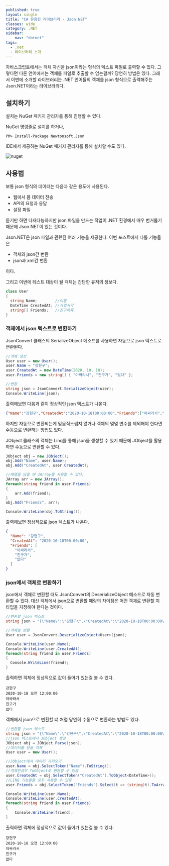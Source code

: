 ```yaml
---
published: true
layout: single
title: "C# 유용한 라이브러리 - Json.NET"
classes: wide
category: .NET
sidebar:
    nav: "dotnet" 
tags: 
  - .net
  - 라이브러리 소개
---
```


자바스크립트에서는 객체 자신을 json이라는 형식의 텍스트 파일로 출력할 수 있다. 그렇다면 다른 언어에서는 객체를 파일로 추출할 수 없는걸까? 당연히 방법은 있다. 그래서 이번에 소개할 라이브러리는 .NET 언어들의 객체를 json 형식으로 출력해주는 Json.NET이라는 라이브러리다.

## 설치하기

설치는 NuGet 패키지 관리자를 통해 진행할 수 있다.

NuGet 명령줄로 설치를 하거나,

~~~
PM> Install-Package Newtonsoft.Json
~~~

IDE에서 제공하는 NuGet 패키지 관리자를 통해 설치할 수도 있다.

![nuget](https://imgur.com/en94WXT.png)

## 사용법

보통 json 형식의 데이터는 다음과 같은 용도에 사용된다.

- 웹에서 폼 데이터 전송
- API의 요청과 응답
- 설정 파일

듣기만 하면 다재다능하지만 json 파일을 만드는 작업이 .NET 환경에서 매우 번거롭기 때문에 Json.NET이 있는 것이다.

Json.NET은 json 파일과 관련된 여러 기능을 제공한다. 이번 포스트에서 다룰 기능들은

- 객체와 json간 변환 
- json과 xml간 변환

이다.

그리고 이번에 테스트 대상이 될 객체는 간단한 유저의 정보다.

~~~C#
class User
{
  string Name;        //이름
  DateTime CreatedAt; //가입시각
  string[] Friends;   //친구목록
}
~~~

### 객체에서 json 텍스트로 변환하기

JsonConvert 클래스의 SerializeObject 메소드를 사용하면 자동으로 json 텍스트로 변환된다.

~~~cs
//객체 생성
User user = new User();
user.Name = "강현구";
user.CreatedAt = new DateTime(2020, 10, 18);
user.Friends = new string[] { "아싸라서", "친구가", "없다" };

//변환
string json = JsonConvert.SerializeObject(user);
Console.WriteLine(json);
~~~

출력해보면 다음과 같이 정상적인 json 텍스트가 나온다.

~~~json
{"Name":"강현구","CreatedAt":"2020-10-18T00:00:00","Friends":["아싸라서","친구가","없다"]}
~~~

하지만 자동으로 변환되는게 믿음직스럽지 않거나 객체의 몇몇 변수를 제외해야 한다면 수동으로 변환하는 방법도 있다.

JObject 클래스의 객체는 Linq를 통해 json을 생성할 수 있기 때문에 JObject를 활용하면 수동으로 변환할 수 있다.

~~~cs
JObject obj = new JObject();
obj.Add("Name", user.Name);
obj.Add("CreatedAt", user.CreatedAt);

//배열을 담을 땐 JArray를 사용할 수 있다.
JArray arr = new JArray();
foreach(string friend in user.Friends)
{
    arr.Add(friend);
}
obj.Add("Friends", arr);

Console.WriteLine(obj.ToString());
~~~

출력해보면 정상적으로 json 텍스트가 나온다.

~~~json
{
  "Name": "강현구",
  "CreatedAt": "2020-10-18T00:00:00",
  "Friends": [
    "아싸라서",
    "친구가",
    "없다"
  ]
}
~~~

### json에서 객체로 변환하기

json에서 객체로 변환할 때도 JsonConvert의 DeserializeObject 메소드로 자동 변환할 수 있다. 대신 객체에서 json으로 변환할 때랑의 차이점은 어떤 객체로 변환할 지 타입을 지정해야 한다는 것이다. 

~~~cs
//변환할 json 텍스트
string json = "{\"Name\":\"강현구\",\"CreatedAt\":\"2020-10-18T00:00:00\",\"Friends\":[\"아싸라서\",\"친구가\",\"없다\"]}";

//객체로 변환
User user = JsonConvert.DeserializeObject<User>(json);

Console.WriteLine(user.Name);
Console.WriteLine(user.CreatedAt);
foreach(string friend in user.Friends)
{
  Console.WriteLine(friend);
}
~~~

출력하면 객체에 정상적으로 값이 들어가 있는걸 볼 수 있다.

~~~
강현구
2020-10-18 오전 12:00:00
아싸라서
친구가
없다
~~~

객체에서 json으로 변환할 떄 처럼 당연히 수동으로 변환하는 방법도 있다.

~~~cs
//변환할 json 텍스트
string json = "{\"Name\":\"강현구\",\"CreatedAt\":\"2020-10-18T00:00:00\",\"Friends\":[\"아싸라서\",\"친구가\",\"없다\"]}";
//json 텍스트에서 JObject 생성
JObject obj = JObject.Parse(json);
//데이터를 담을 객체
User user = new User();

//JObject에서 데이터 가져오기
user.Name = obj.SelectToken("Name").ToString();
//객체인경우 ToObject로 변환할 수 있음
user.CreatedAt = obj.SelectToken("CreatedAt").ToObject<DateTime>();
//LINQ 기능들을 모두 사용할 수 있음
user.Friends = obj.SelectToken("Friends").Select(t => (string)t).ToArray();

Console.WriteLine(user.Name);
Console.WriteLine(user.CreatedAt);
foreach(string friend in user.Friends)
{
    Console.WriteLine(friend);
}
~~~

출력하면 객체에 정상적으로 값이 들어가 있는걸 볼 수 있다.

~~~
강현구
2020-10-18 오전 12:00:00
아싸라서
친구가
없다
~~~
